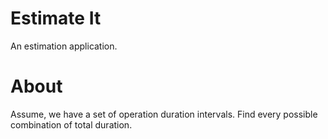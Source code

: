 # Estimate It

An estimation application.

# About

Assume, we have a set of operation duration intervals.
Find every possible combination of total duration.

